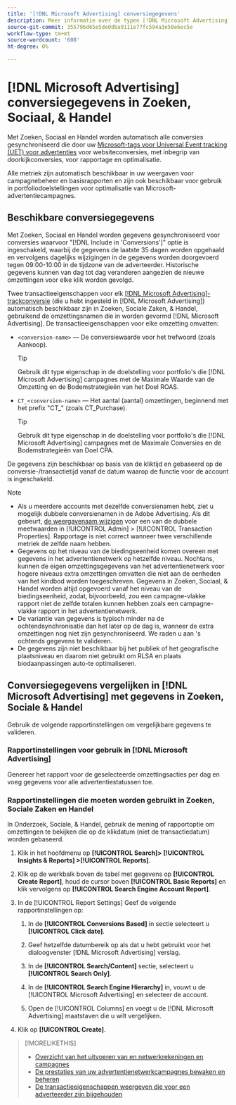 ```yaml
---
title: '[!DNL Microsoft Advertising] conversiegegevens'
description: Meer informatie over de typen [!DNL Microsoft Advertising]-tracked conversion data available in Search, Social, & Commerce.
source-git-commit: 355796d65e5de0dba9111e77fc594a3e50e6ec5e
workflow-type: tm+mt
source-wordcount: '608'
ht-degree: 0%

---
```


# [!DNL Microsoft Advertising] conversiegegevens in Zoeken, Sociaal, &amp; Handel

Met Zoeken, Sociaal en Handel worden automatisch alle conversies gesynchroniseerd die door uw [Microsoft-tags voor Universal Event tracking (UET) voor advertenties](https://about.ads.microsoft.com/solutions/tools/universal-event-tracking) voor websiteconversies, met inbegrip van doorkijkconversies, voor rapportage en optimalisatie.

Alle metriek zijn automatisch beschikbaar in uw weergaven voor campagnebeheer en basisrapporten en zijn ook beschikbaar voor gebruik in portfoliodoelstellingen voor optimalisatie van Microsoft-advertentiecampagnes.

## Beschikbare conversiegegevens

Met Zoeken, Sociaal en Handel worden gegevens gesynchroniseerd voor conversies waarvoor &quot;[!DNL Include in 'Conversions']&quot; optie is ingeschakeld, waarbij de gegevens de laatste 35 dagen worden opgehaald en vervolgens dagelijks wijzigingen in de gegevens worden doorgevoerd tegen 09:00-10:00 in de tijdzone van de adverteerder. Historische gegevens kunnen van dag tot dag veranderen aangezien de nieuwe omzettingen voor elke klik worden gevolgd.

Twee transactieeigenschappen voor elk [[!DNL Microsoft Advertising]-trackconversie](https://help.ads.microsoft.com/apex/index/3/en-us/n5012) (die u hebt ingesteld in [!DNL Microsoft Advertising]) automatisch beschikbaar zijn in Zoeken, Sociale Zaken, &amp; Handel, gebruikend de omzettingsnamen die in worden gevormd [!DNL Microsoft Advertising]. De transactieeigenschappen voor elke omzetting omvatten:

* `<conversion-name>` — De conversiewaarde voor het trefwoord (zoals Aankoop).

  >[!TIP]
  >
  >Gebruik dit type eigenschap in de doelstelling voor portfolio&#39;s die [!DNL Microsoft Advertising] campagnes met de Maximale Waarde van de Omzetting en de Bodemstrategieën van het Doel ROAS.

* `CT_<conversion-name>` — Het aantal (aantal) omzettingen, beginnend met het prefix &quot;CT_&quot; (zoals CT_Purchase).

  >[!TIP]
  >
  >Gebruik dit type eigenschap in de doelstelling voor portfolio&#39;s die [!DNL Microsoft Advertising] campagnes met de Maximale Conversies en de Bodemstrategieën van Doel CPA.

De gegevens zijn beschikbaar op basis van de kliktijd en gebaseerd op de conversie-/transactietijd vanaf de datum waarop de functie voor de account is ingeschakeld.

<!-- verify below/ if equivalent

[!DNL Microsoft Advertising] records each conversion by [bid unit](/help/search-social-commerce/glossary.md#a-b), device, and click date (not conversion date). Attribution is based on the default attribution setting for each metric in [!DNL Microsoft Advertising]; Adobe Advertising attribution isn't factored in because click event-level data isn't available.
-->

>[!NOTE]
>
>* Als u meerdere accounts met dezelfde conversienamen hebt, ziet u mogelijk dubbele conversienamen in de Adobe Advertising. Als dit gebeurt, [de weergavenaam wijzigen](/help/search-social-commerce/admin/transaction-properties/transaction-property-edit-display-name.md) voor een van de dubbele meetwaarden in [!UICONTROL Admin] > [!UICONTROL Transaction Properties]. Rapportage is niet correct wanneer twee verschillende metriek de zelfde naam hebben.
>* Gegevens op het niveau van de biedingseenheid komen overeen met gegevens in het advertentienetwerk op hetzelfde niveau. Nochtans, kunnen de eigen omzettingsgegevens van het advertentienetwerk voor hogere niveaus extra omzettingen omvatten die niet aan de eenheden van het kindbod worden toegeschreven. Gegevens in Zoeken, Sociaal, &amp; Handel worden altijd opgevoerd vanaf het niveau van de biedingseenheid, zodat, bijvoorbeeld, zou een campagne-vlakke rapport niet de zelfde totalen kunnen hebben zoals een campagne-vlakke rapport in het advertentienetwerk.
>* De variantie van gegevens is typisch minder na de ochtendsynchronisatie dan het later op de dag is, wanneer de extra omzettingen nog niet zijn gesynchroniseerd. We raden u aan &#39;s ochtends gegevens te valideren.
>* De gegevens zijn niet beschikbaar bij het publiek of het geografische plaatsniveau en daarom niet gebruikt om RLSA en plaats biodaanpassingen auto-te optimaliseren.

## Conversiegegevens vergelijken in [!DNL Microsoft Advertising] met gegevens in Zoeken, Sociale &amp; Handel

Gebruik de volgende rapportinstellingen om vergelijkbare gegevens te valideren.

### Rapportinstellingen voor gebruik in [!DNL Microsoft Advertising]

Genereer het rapport voor de geselecteerde omzettingsacties per dag en voeg gegevens voor alle advertentiestatussen toe.

### Rapportinstellingen die moeten worden gebruikt in Zoeken, Sociale Zaken en Handel

In Onderzoek, Sociale, &amp; Handel, gebruik de mening of rapportoptie om omzettingen te bekijken die op de klikdatum (niet de transactiedatum) worden gebaseerd.

1. Klik in het hoofdmenu op **[!UICONTROL Search]> [!UICONTROL Insights & Reports] >[!UICONTROL Reports]**.

1. Klik op de werkbalk boven de tabel met gegevens op **[!UICONTROL Create Report]**, houd de cursor boven **[!UICONTROL Basic Reports]** en klik vervolgens op **[!UICONTROL Search Engine Account Report]**.

1. In de [!UICONTROL Report Settings] Geef de volgende rapportinstellingen op:

   1. In de **[!UICONTROL Conversions Based]** in sectie selecteert u **[!UICONTROL Click date]**.

   1. Geef hetzelfde datumbereik op als dat u hebt gebruikt voor het dialoogvenster [!DNL Microsoft Advertising] verslag.

   1. In de **[!UICONTROL Search/Content]** sectie, selecteert u **[!UICONTROL Search Only]**.

   1. In de **[!UICONTROL Search Engine Hierarchy]** in, vouwt u de [!UICONTROL Microsoft Advertising] en selecteer de account.

   1. Open de [!UICONTROL Columns] en voegt u de [!DNL Microsoft Advertising] maatstaven die u wilt vergelijken.

1. Klik op **[!UICONTROL Create]**.

>[!MORELIKETHIS]
>
>* [Overzicht van het uitvoeren van en netwerkrekeningen en campagnes](campaign-implemention-overview.md)
>* [De prestaties van uw advertentienetwerkcampagnes bewaken en beheren](monitor-performance-campaigns.md)
>* [De transactieeigenschappen weergeven die voor een adverteerder zijn bijgehouden](/help/search-social-commerce/admin/transaction-properties/transaction-property-view-tracked.html?lang=en)
